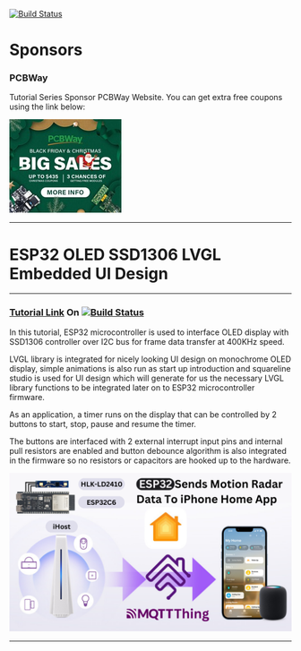 [![Build Status](https://img.shields.io/badge/USEFUL%20ELECTRONICS-YOUTUBE-red)](https://www.youtube.com/user/wardzx1)

# Sponsors

### PCBWay
Tutorial Series Sponsor PCBWay Website. You can get extra free coupons using the link below:

[<img src="https://github.com/UsefulElectronics/esp32s3-lilygo-thmi-ryuw122/blob/main/pictures/pcbwaybanner.jpg">](https://www.pcbway.com/setinvite.aspx?inviteid=582640)

***
# ESP32 OLED SSD1306 LVGL Embedded UI Design
***
### [Tutorial Link](https://youtu.be/B1RGfUwY2Jo) On [![Build Status](https://img.shields.io/badge/YouTube-FF0000?style=for-the-badge&logo=youtube&logoColor=white)](https://www.youtube.com/wardzx1) 

In this tutorial, ESP32 microcontroller is used to interface OLED display with SSD1306 controller over I2C bus for frame data transfer at 400KHz speed.

LVGL library is integrated for nicely looking UI design on monochrome OLED display, simple animations is also run as start up introduction and squareline studio is used for UI design which will generate for us the necessary LVGL library functions to be integrated later on to ESP32 microcontroller firmware.

As an application, a timer runs on the display that can be controlled by 2 buttons to start, stop, pause and resume the timer.

The buttons are interfaced with 2 external interrupt input pins and internal pull resistors are enabled and button debounce algorithm is also integrated in the firmware so no resistors or capacitors are hooked up to the hardware.

![Circuit Diagram](https://github.com/UsefulElectronics/homebridge-devices/blob/main/diagram/mmwave%20sensor%20integration.png)
***
